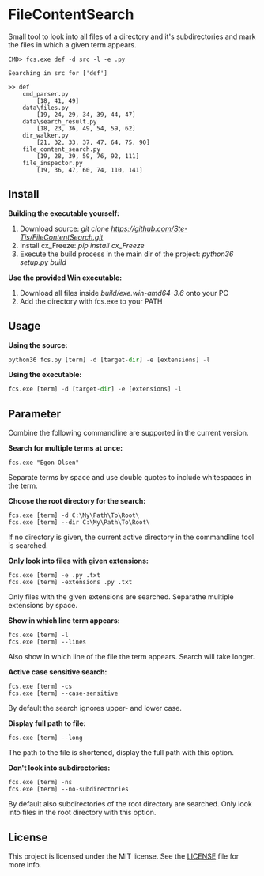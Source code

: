 # FileContentSearch
Small tool to look into all files of a directory and it's subdirectories and mark the files in which a given term appears.

```
CMD> fcs.exe def -d src -l -e .py

Searching in src for ['def']

>> def
    cmd_parser.py
        [18, 41, 49]
    data\files.py
        [19, 24, 29, 34, 39, 44, 47]
    data\search_result.py
        [18, 23, 36, 49, 54, 59, 62]
    dir_walker.py
        [21, 32, 33, 37, 47, 64, 75, 90]
    file_content_search.py
        [19, 28, 39, 59, 76, 92, 111]
    file_inspector.py
        [19, 36, 47, 60, 74, 110, 141]
```

## Install
**Building the executable yourself:**
1. Download source: *git clone https://github.com/Ste-Tis/FileContentSearch.git*
2. Install cx_Freeze: *pip install cx_Freeze*
3. Execute the build process in the main dir of the project: *python36 setup.py build*

**Use the provided Win executable:**
1. Download all files inside *build/exe.win-amd64-3.6* onto your PC
2. Add the directory with fcs.exe to your PATH

## Usage
**Using the source:**
```python
python36 fcs.py [term] -d [target-dir] -e [extensions] -l
```

**Using the executable:**
```python
fcs.exe [term] -d [target-dir] -e [extensions] -l
```

## Parameter
Combine the following commandline are supported in the current version.

**Search for multiple terms at once:**
```
fcs.exe "Egon Olsen" 
```
Separate terms by space and use double quotes to include whitespaces in the term.

**Choose the root directory for the search:**
```
fcs.exe [term] -d C:\My\Path\To\Root\
fcs.exe [term] --dir C:\My\Path\To\Root\
```
If no directory is given, the current active directory in the commandline tool is searched.

**Only look into files with given extensions:**
```
fcs.exe [term] -e .py .txt
fcs.exe [term] -extensions .py .txt
```
Only files with the given extensions are searched. Separathe multiple extensions by space.

**Show in which line term appears:**
```
fcs.exe [term] -l
fcs.exe [term] --lines
```
Also show in which line of the file the term appears. Search will take longer.

**Active case sensitive search:**
```
fcs.exe [term] -cs
fcs.exe [term] --case-sensitive
```
By default the search ignores upper- and lower case.

**Display full path to file:**
```
fcs.exe [term] --long
```
The path to the file is shortened, display the full path with this option.

**Don't look into subdirectories:**
```
fcs.exe [term] -ns
fcs.exe [term] --no-subdirectories
```
By default also subdirectories of the root directory are searched. Only look into files in the root directory with this option.

## License

This project is licensed under the MIT license. See the [LICENSE](https://github.com/Ste-Tis/FileContentSearch/blob/master/LICENSE) file for more info.




